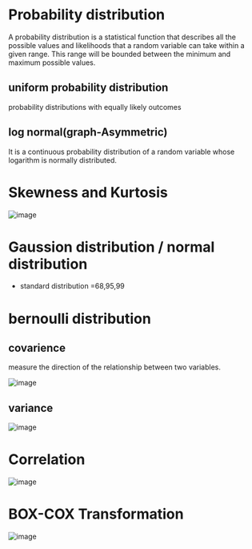 # Probability distribution
   A probability distribution is a statistical function that describes all the possible values and likelihoods that a random variable can take within a given range. 
  This range will be bounded between the minimum and maximum possible values.
## uniform probability distribution
   probability distributions with equally likely outcomes
## log normal(graph-Asymmetric)
   It is a continuous probability distribution of a random variable whose logarithm is normally distributed.
# Skewness and Kurtosis

![image](https://github.com/user-attachments/assets/a7ec8fc9-3fd0-47fe-a7a7-9a2516d1fba3)

# Gaussion distribution / normal distribution
* standard distribution =68,95,99
# bernoulli distribution
## covarience
  measure the direction of the relationship between two variables.
  
  ![image](https://github.com/user-attachments/assets/85de5783-3311-4bb1-8d94-1d7a1e959617)

## variance

 ![image](https://github.com/user-attachments/assets/4d5dfe11-2f42-4f16-a3a8-8165ac288327)

# Correlation

![image](https://github.com/user-attachments/assets/aba79b3e-f326-40e7-b914-7575315be33a)

# BOX-COX Transformation

![image](https://github.com/user-attachments/assets/9d691709-2058-4999-87b4-8db27bb9a496)


 
